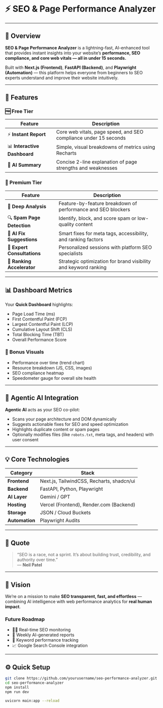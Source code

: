 # ⚡ SEO & Page Performance Analyzer

---

## 🚀 Overview

**SEO & Page Performance Analyzer** is a lightning-fast, AI-enhanced tool that provides instant insights into your website’s **performance, SEO compliance, and core web vitals — all in under 15 seconds.**

Built with **Next.js (Frontend)**, **FastAPI (Backend)**, and **Playwright (Automation)** — this platform helps everyone from beginners to SEO experts understand and improve their website intuitively.

---

## 🧩 Features

### 🆓 Free Tier

| Feature | Description |
|----------|--------------|
| ⚡ **Instant Report** | Core web vitals, page speed, and SEO compliance under 15 seconds |
| 📊 **Interactive Dashboard** | Simple, visual breakdowns of metrics using Recharts |
| 🧠 **AI Summary** | Concise 2-line explanation of page strengths and weaknesses |

### 💎 Premium Tier

| Feature | Description |
|----------|--------------|
| 🧩 **Deep Analysis** | Feature-by-feature breakdown of performance and SEO blockers |
| 🔍 **Spam Page Detection** | Identify, block, and score spam or low-quality content |
| 🧰 **AI Fix Suggestions** | Smart fixes for meta tags, accessibility, and ranking factors |
| 🤝 **Expert Consultations** | Personalized sessions with platform SEO specialists |
| 🚀 **Ranking Accelerator** | Strategic optimization for brand visibility and keyword ranking |

---

## 📊 Dashboard Metrics

Your **Quick Dashboard** highlights:

- Page Load Time (ms)
- First Contentful Paint (FCP)
- Largest Contentful Paint (LCP)
- Cumulative Layout Shift (CLS)
- Total Blocking Time (TBT)
- Overall Performance Score

### 🎯 Bonus Visuals

- Performance over time (trend chart)
- Resource breakdown (JS, CSS, images)
- SEO compliance heatmap
- Speedometer gauge for overall site health

---

## 🤖 Agentic AI Integration

**Agentic AI** acts as your SEO co-pilot:

- Scans your page architecture and DOM dynamically  
- Suggests actionable fixes for SEO and speed optimization  
- Highlights duplicate content or spam pages  
- Optionally modifies files (like `robots.txt`, meta tags, and headers) with user consent  

---

## 💡 Core Technologies

| Category | Stack |
|-----------|--------|
| **Frontend** | Next.js, TailwindCSS, Recharts, shadcn/ui |
| **Backend** | FastAPI, Python, Playwright |
| **AI Layer** | Gemini / GPT |
| **Hosting** | Vercel (Frontend), Render.com (Backend) |
| **Storage** | JSON / Cloud Buckets |
| **Automation** | Playwright Audits |

---

## 💬 Quote

> “SEO is a race, not a sprint. It’s about building trust, credibility, and authority over time.”  
> — **Neil Patel**

---

## 🧠 Vision

We’re on a mission to make **SEO transparent, fast, and effortless** — combining AI intelligence with web performance analytics for **real human impact**.

### Future Roadmap

- 🕵️‍♂️ Real-time SEO monitoring  
- 📅 Weekly AI-generated reports  
- 🔑 Keyword performance tracking  
- 📈 Google Search Console integration  

---

## ⚙️ Quick Setup

```bash
git clone https://github.com/yourusername/seo-performance-analyzer.git
cd seo-performance-analyzer
npm install
npm run dev
```
```bash
uvicorn main:app --reload
```
